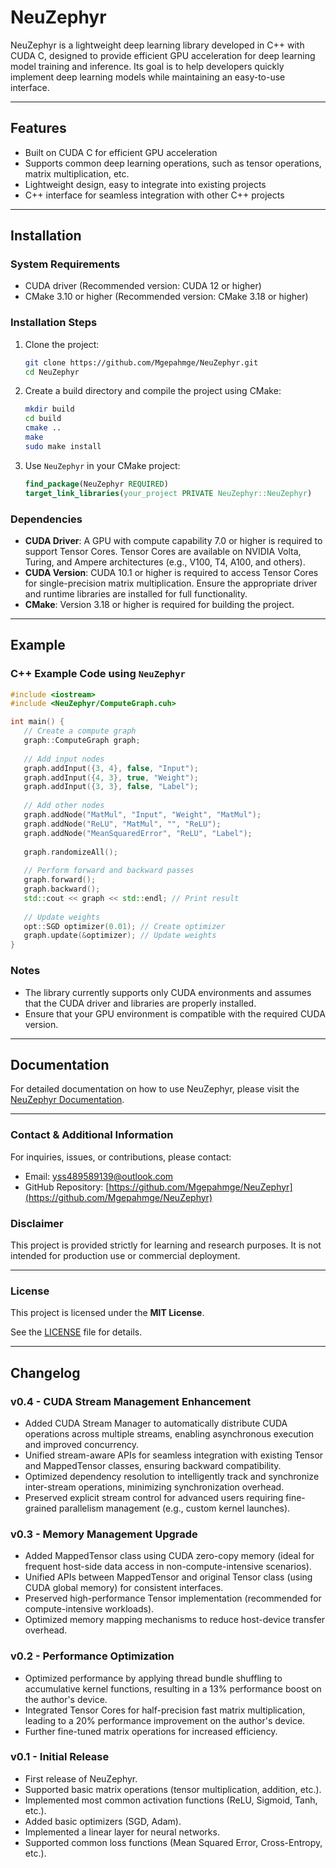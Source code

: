 # NeuZephyr

NeuZephyr is a lightweight deep learning library developed in C++ with CUDA C, designed to provide efficient GPU acceleration for deep learning model training and inference. Its goal is to help developers quickly implement deep learning models while maintaining an easy-to-use interface.

---

## Features

- Built on CUDA C for efficient GPU acceleration
- Supports common deep learning operations, such as tensor operations, matrix multiplication, etc.
- Lightweight design, easy to integrate into existing projects
- C++ interface for seamless integration with other C++ projects

---

## Installation

### System Requirements

- CUDA driver (Recommended version: CUDA 12 or higher)
- CMake 3.10 or higher (Recommended version: CMake 3.18 or higher)

### Installation Steps

1. Clone the project:
   ```bash
   git clone https://github.com/Mgepahmge/NeuZephyr.git
   cd NeuZephyr
   ```

2. Create a build directory and compile the project using CMake:
   ```bash
   mkdir build
   cd build
   cmake ..
   make
   sudo make install
   ```

3. Use `NeuZephyr` in your CMake project:
   ```cmake
   find_package(NeuZephyr REQUIRED)
   target_link_libraries(your_project PRIVATE NeuZephyr::NeuZephyr)
   ```

### Dependencies

- **CUDA Driver**: A GPU with compute capability 7.0 or higher is required to support Tensor Cores. Tensor Cores are available on NVIDIA Volta, Turing, and Ampere architectures (e.g., V100, T4, A100, and others).
- **CUDA Version**: CUDA 10.1 or higher is required to access Tensor Cores for single-precision matrix multiplication. Ensure the appropriate driver and runtime libraries are installed for full functionality.
- **CMake**: Version 3.18 or higher is required for building the project.

---

## Example

### C++ Example Code using `NeuZephyr`

```cpp
#include <iostream>
#include <NeuZephyr/ComputeGraph.cuh>

int main() {
   // Create a compute graph
   graph::ComputeGraph graph;
   
   // Add input nodes
   graph.addInput({3, 4}, false, "Input");
   graph.addInput({4, 3}, true, "Weight");
   graph.addInput({3, 3}, false, "Label");
   
   // Add other nodes
   graph.addNode("MatMul", "Input", "Weight", "MatMul");
   graph.addNode("ReLU", "MatMul", "", "ReLU");
   graph.addNode("MeanSquaredError", "ReLU", "Label");
   
   graph.randomizeAll();
   
   // Perform forward and backward passes
   graph.forward();
   graph.backward();
   std::cout << graph << std::endl; // Print result
   
   // Update weights
   opt::SGD optimizer(0.01); // Create optimizer
   graph.update(&optimizer); // Update weights
}
```

### Notes

- The library currently supports only CUDA environments and assumes that the CUDA driver and libraries are properly installed.
- Ensure that your GPU environment is compatible with the required CUDA version.

---

## Documentation

For detailed documentation on how to use NeuZephyr, please visit the [NeuZephyr Documentation](https://mgepahmge.github.io/NeuZephyrDoc/).

---

### Contact & Additional Information

For inquiries, issues, or contributions, please contact:

- Email: [yss489589139@outlook.com](mailto:yss489589139@outlook.com)
- GitHub Repository: [https://github.com/Mgepahmge/NeuZephyr](https://github.com/Mgepahmge/NeuZephyr)

### Disclaimer

This project is provided strictly for learning and research purposes. It is not intended for production use or commercial deployment.

---

### License

This project is licensed under the **MIT License**.

See the [LICENSE](https://github.com/Mgepahmge/NeuZephyr/blob/main/LICENSE) file for details.

---

## Changelog

### v0.4 - CUDA Stream Management Enhancement
- Added CUDA Stream Manager to automatically distribute CUDA operations across multiple streams, enabling asynchronous execution and improved concurrency.
- Unified stream-aware APIs for seamless integration with existing Tensor and MappedTensor classes, ensuring backward compatibility.
- Optimized dependency resolution to intelligently track and synchronize inter-stream operations, minimizing synchronization overhead.
- Preserved explicit stream control for advanced users requiring fine-grained parallelism management (e.g., custom kernel launches).

### v0.3 - Memory Management Upgrade
- Added MappedTensor class using CUDA zero-copy memory (ideal for frequent host-side data access in non-compute-intensive scenarios).
- Unified APIs between MappedTensor and original Tensor class (using CUDA global memory) for consistent interfaces.
- Preserved high-performance Tensor implementation (recommended for compute-intensive workloads).
- Optimized memory mapping mechanisms to reduce host-device transfer overhead.

### v0.2 - Performance Optimization
- Optimized performance by applying thread bundle shuffling to accumulative kernel functions, resulting in a 13% performance boost on the author's device.
- Integrated Tensor Cores for half-precision fast matrix multiplication, leading to a 20% performance improvement on the author's device.
- Further fine-tuned matrix operations for increased efficiency.

### v0.1 - Initial Release
- First release of NeuZephyr.
- Supported basic matrix operations (tensor multiplication, addition, etc.).
- Implemented most common activation functions (ReLU, Sigmoid, Tanh, etc.).
- Added basic optimizers (SGD, Adam).
- Implemented a linear layer for neural networks.
- Supported common loss functions (Mean Squared Error, Cross-Entropy, etc.).

